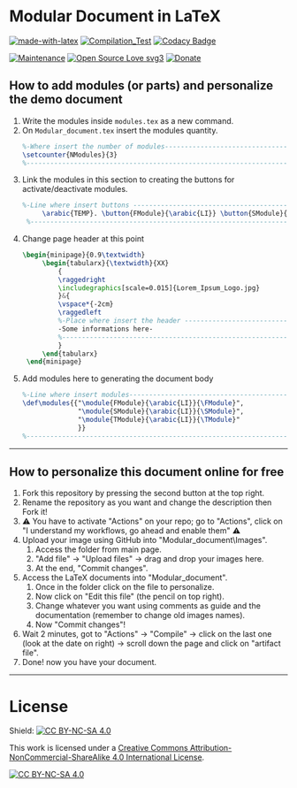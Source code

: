 # Modular Document in LaTeX

[![made-with-latex](https://img.shields.io/badge/Made%20with-LaTeX-1f425f.svg)](https://www.latex-project.org/)
[![Compilation_Test](https://github.com/R0mb0/Modular_Document_in_LaTeX/actions/workflows/Compilation_Test.yml/badge.svg)](https://github.com/R0mb0/Modular_Document_in_LaTeX/actions/workflows/Compilation_Test.yml)
[![Codacy Badge](https://app.codacy.com/project/badge/Grade/2c5a717e727f46148a54f2b63131da49)](https://app.codacy.com/gh/R0mb0/Modular_Document_in_LaTeX/dashboard?utm_source=gh&utm_medium=referral&utm_content=&utm_campaign=Badge_grade)

[![Maintenance](https://img.shields.io/badge/Maintained%3F-yes-green.svg)](https://github.com/R0mb0/Modular_Document_in_LaTeX)
[![Open Source Love svg3](https://badges.frapsoft.com/os/v3/open-source.svg?v=103)](https://github.com/R0mb0/Modular_Document_in_LaTeX)
[![Donate](https://img.shields.io/badge/PayPal-Donate%20to%20Author-blue.svg)](http://paypal.me/R0mb0)

## How to add modules (or parts) and personalize the demo document

1. Write the modules inside `modules.tex` as a new command.
2. On `Modular_document.tex` insert the modules quantity.
  	```latex
  	%-Where insert the number of modules----------------------------------------------------------------------------------
  	\setcounter{NModules}{3}
  	%---------------------------------------------------------------------------------------------------------------------
  	```
3. Link the modules in this section to creating the buttons for activate/deactivate modules.
   ```latex
   %-Line where insert buttons ------------------------------------------------------------------------------------------
		\arabic{TEMP}. \button{FModule}{\arabic{LI}} \button{SModule}{\arabic{LI}} \button{TModule}{\arabic{LI}}
    %---------------------------------------------------------------------------------------------------------------------
   ```
4. Change page header at this point
   ```latex
   \begin{minipage}{0.9\textwidth}
		\begin{tabularx}{\textwidth}{XX}
			{
			\raggedright
			\includegraphics[scale=0.015]{Lorem_Ipsum_Logo.jpg}
			}&{
			\vspace*{-2cm}
			\raggedleft
			%-Place where insert the header ------------------------------------------------------------------------------------------
			-Some informations here-
			%--------------------------------------------------------------------------------------------------------------------------
			}
		\end{tabularx}
	\end{minipage}
   ```
5. Add modules here to generating the document body
      ```latex
      %-Line where insert modules-------------------------------------------------------------------------------------------
	  \def\modules{{"\module{FModule}{\arabic{LI}}{\FModule}",
					"\module{SModule}{\arabic{LI}}{\SModule}",
					"\module{TModule}{\arabic{LI}}{\TModule}"
					}}
      %---------------------------------------------------------------------------------------------------------------------
      ```

---

## How to personalize this document online for free

1. Fork this repository by pressing the second button at the top right.
2. Rename the repository as you want and change the description then Fork it!
3. ⚠️ You have to activate "Actions" on your repo; go to "Actions", click on "I
 understand my workflows, go ahead and enable them" ⚠️
4. Upload your image using GitHub into "Modular_document\Images".
    1. Access the folder from main page.
    2. "Add file" -> "Upload files" -> drag and drop your images here.
    3. At the end, "Commit changes".
5. Access the LaTeX documents into "Modular_document".
    1. Once in the folder click on the file to personalize.
    2. Now click on "Edit this file" (the pencil on top right).
    3. Change whatever you want using comments as guide and the documentation (remember to change
 old images names).
    4. Now "Commit changes"!
6. Wait 2 minutes, got to "Actions" -> "Compile" -> click on the last one
 (look at the date on right) -> scroll down the page and click on
 "artifact file".  
7. Done! now you have your document.

---

# License

Shield: [![CC BY-NC-SA 4.0][cc-by-nc-sa-shield]][cc-by-nc-sa]

This work is licensed under a
[Creative Commons Attribution-NonCommercial-ShareAlike 4.0 International License][cc-by-nc-sa].

[![CC BY-NC-SA 4.0][cc-by-nc-sa-image]][cc-by-nc-sa]

[cc-by-nc-sa]: http://creativecommons.org/licenses/by-nc-sa/4.0/
[cc-by-nc-sa-image]: https://licensebuttons.net/l/by-nc-sa/4.0/88x31.png
[cc-by-nc-sa-shield]: https://img.shields.io/badge/License-CC%20BY--NC--SA%204.0-lightgrey.svg

